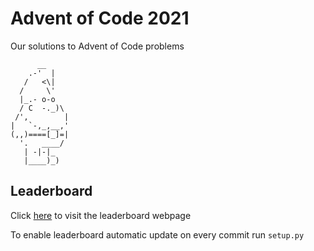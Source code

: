 # Advent of Code 2021
Our solutions to Advent of Code problems

```
      __
    .-'  |
   /   <\|
  /     \'
  |_.- o-o 
  / C  -._)\
 /',        |
|   `-,_,__,'
(,,)====[_]=|
  '.   ____/
   | -|-|_
   |____)_)

```

## Leaderboard
Click [here](https://tommimon.github.io/advent-of-code-2021/) to visit the leaderboard webpage 

To enable leaderboard automatic update on every commit run `setup.py`


